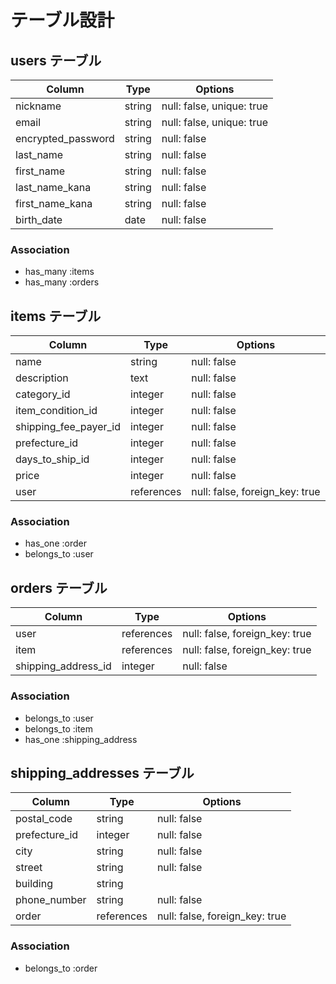 # テーブル設計

## users テーブル

| Column             | Type   | Options                   |
| ------------------ | ------ | ------------------------- |
| nickname           | string | null: false, unique: true |
| email              | string | null: false, unique: true |
| encrypted_password | string | null: false               |
| last_name          | string | null: false               |
| first_name         | string | null: false               |
| last_name_kana     | string | null: false               |
| first_name_kana    | string | null: false               |
| birth_date         | date   | null: false               |


### Association
- has_many :items
- has_many :orders


## items テーブル

| Column               | Type        | Options                        |
| -------------------- | ------------| -----------------------------  |
| name                 | string      | null: false                    |
| description          | text        | null: false                    |
| category_id          | integer     | null: false                    |
| item_condition_id    | integer     | null: false                    |
| shipping_fee_payer_id| integer     | null: false                    |
| prefecture_id        | integer     | null: false                    |
| days_to_ship_id      | integer     | null: false                    |
| price                | integer     | null: false                    | 
| user                 | references  | null: false, foreign_key: true |

### Association
- has_one :order
- belongs_to :user


## orders テーブル

| Column                | Type      | Options                        |
| --------------------- | ----------| -----------------------------  |
| user                  | references| null: false, foreign_key: true |
| item                  | references| null: false, foreign_key: true |
| shipping_address_id   | integer   | null: false                    |

### Association
- belongs_to :user
- belongs_to :item
- has_one :shipping_address

## shipping_addresses テーブル

| Column                | Type        | Options                        |
| --------------------- | ------------| -----------------------------  |
| postal_code           | string      | null: false                    |
| prefecture_id         | integer     | null: false                    |
| city                  | string      | null: false                    |
| street                | string      | null: false                    |
| building              | string      |                                |
| phone_number          | string      | null: false                    |
| order                 | references  | null: false, foreign_key: true |

### Association
- belongs_to :order
